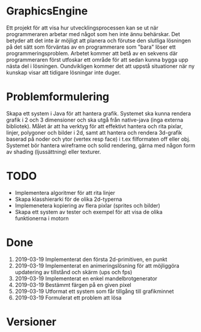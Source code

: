 # GraphicsEngine

Ett projekt för att visa hur utvecklingsprocessen kan se ut när programmeraren arbetar med något som hen inte ännu behärskar.
Det betyder att det inte är möjligt att planera och förutse den slutliga lösningen på det sätt som förväntas av en programmerare
som "bara" löser ett programmeringsproblem. Arbetet kommer att betå av en sekvens där programmeraren först utfoskar ett område
för att sedan kunna bygga upp nästa del i lösningen. Oundvikligen kommer det att uppstå situationer när ny kunskap visar att tidigare
lösningar inte duger.

# Problemformulering
Skapa ett system i Java för att hantera grafik. Systemet ska kunna rendera grafik i 2 och 3 dimensioner och ska utgå från
native-java (inga externa bibliotek). Målet är att ha verktyg för att effektivt hantera och rita pixlar, linjer, polygoner och bilder i 2d,
samt att hantera och rendera 3d-grafik baserad på noder och ytor (vertex resp  face) i t.ex filformaten off eller obj. Systemet bör
hantera wireframe och solid rendering, gärna med någon form av shading (ljussättning) eller texturer.

# TODO
* Implementera algoritmer för att rita linjer
* Skapa klasshierarki för de olika 2d-typerna
* Implemenetera kopiering av flera pixlar (sprites och bilder)
* Skapa ett system av tester och exempel för att visa de olika funktionerna i motorn

# Done
1. 2019-03-19 Implementerat den första 2d-primitiven, en punkt
1. 2019-03-19 Implementerat en animeringslösning för att möjliggöra updatering av tillstånd och skärm (ups och fps)
2. 2019-03-19 Implementerat en enkel mandelbrotgenerator
3. 2019-03-19 Bestämmt färgen på en given pixel
4. 2019-03-19 Utformat ett system som får tillgång till grafikminnet
5. 2019-03-19 Formulerat ett problem att lösa

# Versioner